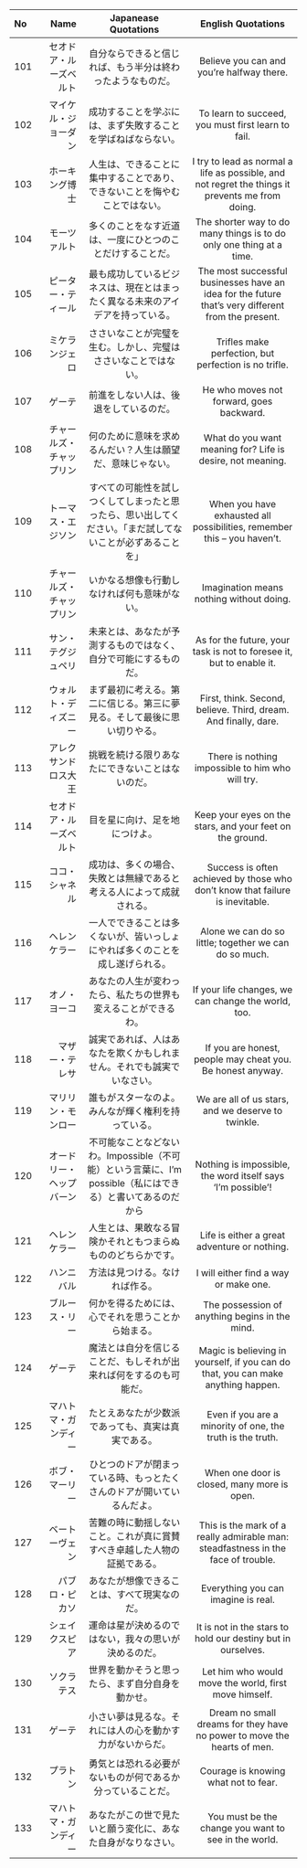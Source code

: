 | No         | Name        | Japanease Quotations | English Quotations |
|:-----------|------------:|:--------------------:|:------------:|
|101         |セオドア・ルーズベルト|自分ならできると信じれば、もう半分は終わったようなものだ。|Believe you can and you’re halfway there.|
|102         |マイケル・ジョーダン|成功することを学ぶには、まず失敗することを学ばねばならない。|To learn to succeed, you must first learn to fail.|
|103         |ホーキング博士|人生は、できることに集中することであり、できないことを悔やむことではない。|I try to lead as normal a life as possible, and not regret the things it prevents me from doing.|
|104         |モーツァルト|多くのことをなす近道は、一度にひとつのことだけすることだ。|The shorter way to do many things is to do only one thing at a time.|
|105         |ピーター・ティール|最も成功しているビジネスは、現在とはまったく異なる未来のアイデアを持っている。|The most successful businesses have an idea for the future that’s very different from the present.|
|106         |ミケランジェロ|ささいなことが完璧を生む。しかし、完璧はささいなことではない。|Trifles make perfection, but perfection is no trifle.|
|107         |ゲーテ|前進をしない人は、後退をしているのだ。|He who moves not forward, goes backward.|
|108         |チャールズ・チャップリン|何のために意味を求めるんだい？人生は願望だ、意味じゃない。|What do you want meaning for? Life is desire, not meaning.|
|109         |トーマス・エジソン|すべての可能性を試しつくしてしまったと思ったら、思い出してください。「まだ試してないことが必ずあることを」|When you have exhausted all possibilities, remember this – you haven’t.|
|110         |チャールズ・チャップリン|いかなる想像も行動しなければ何も意味がない。|Imagination means nothing without doing.|
|111         |サン・テグジュペリ|未来とは、あなたが予測するものではなく、自分で可能にするものだ。|As for the future, your task is not to foresee it, but to enable it.|
|112         |ウォルト・ディズニー|まず最初に考える。第二に信じる。第三に夢見る。そして最後に思い切りやる。|First, think. Second, believe. Third, dream. And finally, dare.|
|113         |アレクサンドロス大王|挑戦を続ける限りあなたにできないことはないのだ。|There is nothing impossible to him who will try.|
|114         |セオドア・ルーズベルト|目を星に向け、足を地につけよ。|Keep your eyes on the stars, and your feet on the ground.|
|115         |ココ・シャネル|成功は、多くの場合、失敗とは無縁であると考える人によって成就される。|Success is often achieved by those who don’t know that failure is inevitable.|
|116         |ヘレン ケラー|一人でできることは多くないが、皆いっしょにやれば多くのことを成し遂げられる。|Alone we can do so little; together we can do so much.|
|117         |オノ・ヨーコ|あなたの人生が変わったら、私たちの世界も変えることができるわ。|If your life changes, we can change the world, too.|
|118         |マザー・テレサ|誠実であれば、人はあなたを欺くかもしれません。それでも誠実でいなさい。|If you are honest, people may cheat you. Be honest anyway.|
|119         |マリリン・モンロー|誰もがスターなのよ。みんなが輝く権利を持っている。|We are all of us stars, and we deserve to twinkle.|
|120         |オードリー・ヘップバーン|不可能なことなどないわ。Impossible（不可能）という言葉に、I’m possible（私にはできる）と書いてあるのだから|Nothing is impossible, the word itself says ‘I’m possible’!|
|121         |ヘレン ケラー|人生とは、果敢なる冒険かそれともつまらぬもののどちらかです。|Life is either a great adventure or nothing.|
|122         |ハンニバル|方法は見つける。なければ作る。|I will either find a way or make one.|
|123         |ブルース・リー|何かを得るためには、心でそれを思うことから始まる。|The possession of anything begins in the mind.
|124         |ゲーテ|魔法とは自分を信じることだ、もしそれが出来れば何をするのも可能だ。|Magic is believing in yourself, if you can do that, you can make anything happen.|
|125         |マハトマ・ガンディー|たとえあなたが少数派であっても、真実は真実である。|Even if you are a minority of one, the truth is the truth.|
|126         |ボブ・マーリー|ひとつのドアが閉まっている時、もっとたくさんのドアが開いているんだよ。|When one door is closed, many more is open.|
|127         |ベートーヴェン|苦難の時に動揺しないこと。これが真に賞賛すべき卓越した人物の証拠である。|This is the mark of a really admirable man: steadfastness in the face of trouble.|
|128         |パブロ・ピカソ|あなたが想像できることは、すべて現実なのだ。|Everything you can imagine is real.
|129         |シェイクスピア|運命は星が決めるのではない，我々の思いが決めるのだ。|It is not in the stars to hold our destiny but in ourselves.|
|130         |ソクラテス|世界を動かそうと思ったら、まず自分自身を動かせ。|Let him who would move the world, first move himself.|
|131         |ゲーテ|小さい夢は見るな。それには人の心を動かす力がないからだ。|Dream no small dreams for they have no power to move the hearts of men.|
|132         |プラトン|勇気とは恐れる必要がないものが何であるか分っていることだ。|Courage is knowing what not to fear.|
|133         |マハトマ・ガンディー|あなたがこの世で見たいと願う変化に、あなた自身がなりなさい。|You must be the change you want to see in the world.|